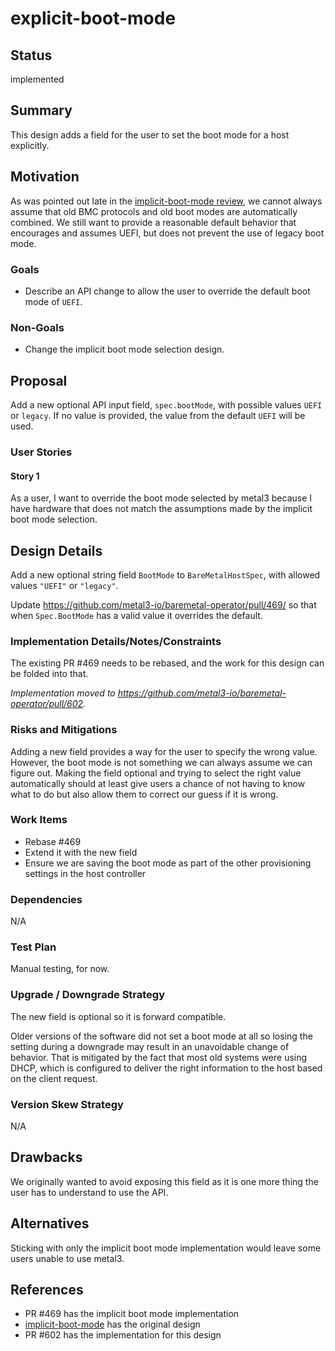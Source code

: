 <!--
 This work is licensed under a Creative Commons Attribution 3.0
 Unported License.

 http://creativecommons.org/licenses/by/3.0/legalcode
-->

# explicit-boot-mode

## Status

implemented

## Summary

This design adds a field for the user to set the boot mode for a host
explicitly.

## Motivation

As was pointed out late in the [implicit-boot-mode
review](https://github.com/metal3-io/metal3-docs/pull/78), we cannot
always assume that old BMC protocols and old boot modes are
automatically combined. We still want to provide a reasonable default
behavior that encourages and assumes UEFI, but does not prevent the
use of legacy boot mode.

### Goals

- Describe an API change to allow the user to override the default
  boot mode of `UEFI`.

### Non-Goals

- Change the implicit boot mode selection design.

## Proposal

Add a new optional API input field, `spec.bootMode`, with possible
values `UEFI` or `legacy`. If no value is provided, the value from the
default `UEFI` will be used.

### User Stories

#### Story 1

As a user, I want to override the boot mode selected by metal3 because
I have hardware that does not match the assumptions made by the
implicit boot mode selection.

## Design Details

Add a new optional string field `BootMode` to `BareMetalHostSpec`,
with allowed values `"UEFI"` or `"legacy"`.

Update <https://github.com/metal3-io/baremetal-operator/pull/469/> so
that when `Spec.BootMode` has a valid value it overrides the default.

### Implementation Details/Notes/Constraints

The existing PR #469 needs to be rebased, and the work for this design
can be folded into that.

*Implementation moved to
<https://github.com/metal3-io/baremetal-operator/pull/602>.*

### Risks and Mitigations

Adding a new field provides a way for the user to specify the wrong
value. However, the boot mode is not something we can always assume we
can figure out. Making the field optional and trying to select the
right value automatically should at least give users a chance of not
having to know what to do but also allow them to correct our guess if
it is wrong.

### Work Items

- Rebase #469
- Extend it with the new field
- Ensure we are saving the boot mode as part of the other provisioning
  settings in the host controller

### Dependencies

N/A

### Test Plan

Manual testing, for now.

### Upgrade / Downgrade Strategy

The new field is optional so it is forward compatible.

Older versions of the software did not set a boot mode at all so
losing the setting during a downgrade may result in an unavoidable
change of behavior. That is mitigated by the fact that most old
systems were using DHCP, which is configured to deliver the right
information to the host based on the client request.

### Version Skew Strategy

N/A

## Drawbacks

We originally wanted to avoid exposing this field as it is one more
thing the user has to understand to use the API.

## Alternatives

Sticking with only the implicit boot mode implementation would leave
some users unable to use metal3.

## References

- PR #469 has the implicit boot mode implementation
- [implicit-boot-mode](implicit-boot-mode.md) has the original design
- PR #602 has the implementation for this design
